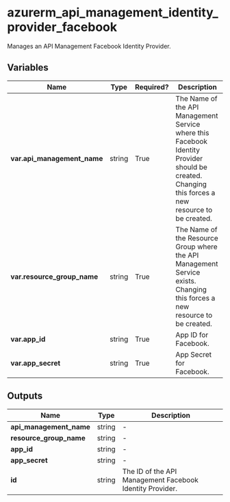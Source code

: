 # azurerm_api_management_identity_provider_facebook

Manages an API Management Facebook Identity Provider.

## Variables

| Name | Type | Required? |  Description |
| ---- | ---- | --------- |  ----------- |
| **var.api_management_name** | string | True | The Name of the API Management Service where this Facebook Identity Provider should be created. Changing this forces a new resource to be created. | 
| **var.resource_group_name** | string | True | The Name of the Resource Group where the API Management Service exists. Changing this forces a new resource to be created. | 
| **var.app_id** | string | True | App ID for Facebook. | 
| **var.app_secret** | string | True | App Secret for Facebook. | 



## Outputs

| Name | Type | Description |
| ---- | ---- | --------- | 
| **api_management_name** | string  | - | 
| **resource_group_name** | string  | - | 
| **app_id** | string  | - | 
| **app_secret** | string  | - | 
| **id** | string  | The ID of the API Management Facebook Identity Provider. | 